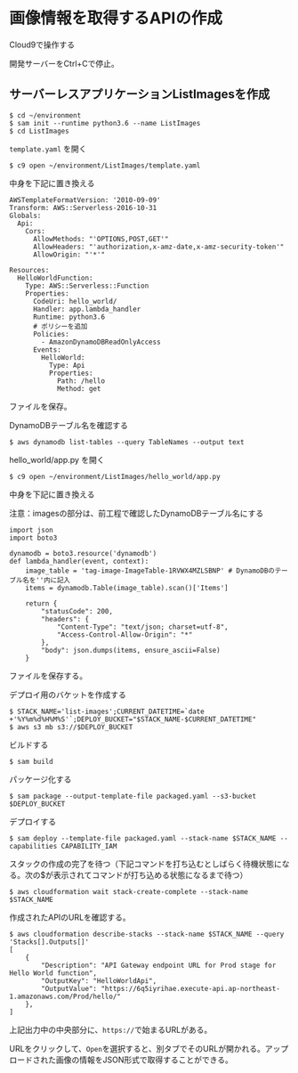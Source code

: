 # 画像情報を取得するAPIの作成

Cloud9で操作する

開発サーバーをCtrl+Cで停止。

## サーバーレスアプリケーションListImagesを作成
```
$ cd ~/environment
$ sam init --runtime python3.6 --name ListImages
$ cd ListImages
```

`template.yaml` を開く

```
$ c9 open ~/environment/ListImages/template.yaml
```

中身を下記に置き換える

```
AWSTemplateFormatVersion: '2010-09-09'
Transform: AWS::Serverless-2016-10-31
Globals:
  Api:
    Cors:
      AllowMethods: "'OPTIONS,POST,GET'"
      AllowHeaders: "'authorization,x-amz-date,x-amz-security-token'"
      AllowOrigin: "'*'"

Resources:
  HelloWorldFunction:
    Type: AWS::Serverless::Function
    Properties:
      CodeUri: hello_world/
      Handler: app.lambda_handler
      Runtime: python3.6
      # ポリシーを追加
      Policies:
        - AmazonDynamoDBReadOnlyAccess
      Events:
        HelloWorld:
          Type: Api
          Properties:
            Path: /hello
            Method: get
```

ファイルを保存。

DynamoDBテーブル名を確認する
```
$ aws dynamodb list-tables --query TableNames --output text
```

hello_world/app.py を開く
```
$ c9 open ~/environment/ListImages/hello_world/app.py
```


中身を下記に置き換える

注意：imagesの部分は、前工程で確認したDynamoDBテーブル名にする

```
import json
import boto3

dynamodb = boto3.resource('dynamodb')
def lambda_handler(event, context):
    image_table = 'tag-image-ImageTable-1RVWX4MZLSBNP' # DynamoDBのテーブル名を''内に記入
    items = dynamodb.Table(image_table).scan()['Items']

    return {
        "statusCode": 200,
        "headers": {
            "Content-Type": "text/json; charset=utf-8",
            "Access-Control-Allow-Origin": "*"
        },
        "body": json.dumps(items, ensure_ascii=False)
    }
```
ファイルを保存する。

デプロイ用のバケットを作成する
```
$ STACK_NAME='list-images';CURRENT_DATETIME=`date +'%Y%m%d%H%M%S'`;DEPLOY_BUCKET="$STACK_NAME-$CURRENT_DATETIME"
$ aws s3 mb s3://$DEPLOY_BUCKET
```

ビルドする
```
$ sam build
```
パッケージ化する
```
$ sam package --output-template-file packaged.yaml --s3-bucket $DEPLOY_BUCKET
```
デプロイする
```
$ sam deploy --template-file packaged.yaml --stack-name $STACK_NAME --capabilities CAPABILITY_IAM
```

スタックの作成の完了を待つ（下記コマンドを打ち込むとしばらく待機状態になる。次の$が表示されてコマンドが打ち込める状態になるまで待つ）
```
$ aws cloudformation wait stack-create-complete --stack-name $STACK_NAME
```

作成されたAPIのURLを確認する。
```
$ aws cloudformation describe-stacks --stack-name $STACK_NAME --query 'Stacks[].Outputs[]'
[
    {
        "Description": "API Gateway endpoint URL for Prod stage for Hello World function", 
        "OutputKey": "HelloWorldApi", 
        "OutputValue": "https://6q5iyrihae.execute-api.ap-northeast-1.amazonaws.com/Prod/hello/"
    }, 
]
```
上記出力中の中央部分に、`https://`で始まるURLがある。

URLをクリックして、`Open`を選択すると、別タブでそのURLが開かれる。アップロードされた画像の情報をJSON形式で取得することができる。
